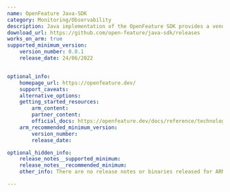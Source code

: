 ```yaml
---
name: OpenFeature Java-SDK
category: Monitoring/Observability
description: Java implementation of the OpenFeature SDK provides a vendor-agnostic, community-driven API for feature flagging.
download_url: https://github.com/open-feature/java-sdk/releases
works_on_arm: true
supported_minimum_version:
    version_number: 0.0.1
    release_date: 24/06/2022


optional_info:
    homepage_url: https://openfeature.dev/
    support_caveats:
    alternative_options:
    getting_started_resources:
        arm_content:
        partner_content:
        official_docs: https://openfeature.dev/docs/reference/technologies/server/java/
    arm_recommended_minimum_version:
        version_number:
        release_date:

optional_hidden_info:
    release_notes__supported_minimum:
    release_notes__recommended_minimum:
    other_info: There are no release notes or binaries released for ARM64. However, OpenFeature Java-SDK can be built from the first version(v0.0.1).

---
```

